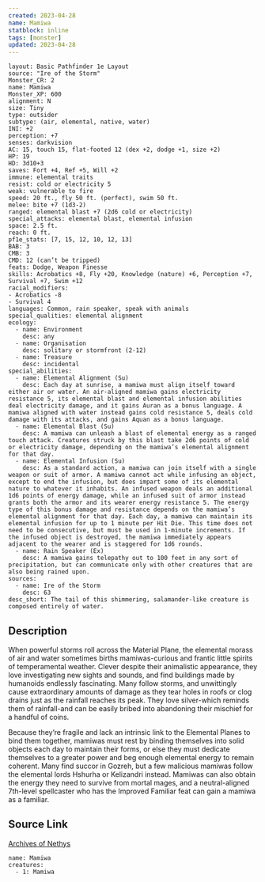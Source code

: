 ```yaml
---
created: 2023-04-28
name: Mamiwa
statblock: inline
tags: [monster]
updated: 2023-04-28
---
```

```statblock
layout: Basic Pathfinder 1e Layout
source: "Ire of the Storm"
Monster_CR: 2
name: Mamiwa
Monster_XP: 600
alignment: N
size: Tiny
type: outsider
subtype: (air, elemental, native, water)
INI: +2
perception: +7
senses: darkvision
AC: 15, touch 15, flat-footed 12 (dex +2, dodge +1, size +2)
HP: 19
HD: 3d10+3
saves: Fort +4, Ref +5, Will +2
immune: elemental traits
resist: cold or electricity 5
weak: vulnerable to fire
speed: 20 ft., fly 50 ft. (perfect), swim 50 ft.
melee: bite +7 (1d3-2)
ranged: elemental blast +7 (2d6 cold or electricity)
special_attacks: elemental blast, elemental infusion
space: 2.5 ft.
reach: 0 ft.
pf1e_stats: [7, 15, 12, 10, 12, 13]
BAB: 3
CMB: 3
CMD: 12 (can’t be tripped)
feats: Dodge, Weapon Finesse
skills: Acrobatics +8, Fly +20, Knowledge (nature) +6, Perception +7, Survival +7, Swim +12
racial_modifiers:
- Acrobatics -8
- Survival 4
languages: Common, rain speaker, speak with animals
special_qualities: elemental alignment
ecology:
  - name: Environment
    desc: any
  - name: Organisation
    desc: solitary or stormfront (2-12)
  - name: Treasure
    desc: incidental
special_abilities:
  - name: Elemental Alignment (Su)
    desc: Each day at sunrise, a mamiwa must align itself toward either air or water. An air-aligned mamiwa gains electricity resistance 5, its elemental blast and elemental infusion abilities deal electricity damage, and it gains Auran as a bonus language. A mamiwa aligned with water instead gains cold resistance 5, deals cold damage with its attacks, and gains Aquan as a bonus language.
  - name: Elemental Blast (Su)
    desc: A mamiwa can unleash a blast of elemental energy as a ranged touch attack. Creatures struck by this blast take 2d6 points of cold or electricity damage, depending on the mamiwa’s elemental alignment for that day.
  - name: Elemental Infusion (Su)
    desc: As a standard action, a mamiwa can join itself with a single weapon or suit of armor. A mamiwa cannot act while infusing an object, except to end the infusion, but does impart some of its elemental nature to whatever it inhabits. An infused weapon deals an additional 1d6 points of energy damage, while an infused suit of armor instead grants both the armor and its wearer energy resistance 5. The energy type of this bonus damage and resistance depends on the mamiwa’s elemental alignment for that day. Each day, a mamiwa can maintain its elemental infusion for up to 1 minute per Hit Die. This time does not need to be consecutive, but must be used in 1-minute increments. If the infused object is destroyed, the mamiwa immediately appears adjacent to the wearer and is staggered for 1d6 rounds.
  - name: Rain Speaker (Ex)
    desc: A mamiwa gains telepathy out to 100 feet in any sort of precipitation, but can communicate only with other creatures that are also being rained upon.
sources:
  - name: Ire of the Storm
    desc: 63
desc_short: The tail of this shimmering, salamander-like creature is composed entirely of water.
```
## Description
When powerful storms roll across the Material Plane, the elemental morass of air and water sometimes births mamiwas-curious and frantic little spirits of temperamental weather. Clever despite their animalistic appearance, they love investigating new sights and sounds, and find buildings made by humanoids endlessly fascinating. Many follow storms, and unwittingly cause extraordinary amounts of damage as they tear holes in roofs or clog drains just as the rainfall reaches its peak. They love silver-which reminds them of rainfall-and can be easily bribed into abandoning their mischief for a handful of coins.

Because they’re fragile and lack an intrinsic link to the Elemental Planes to bind them together, mamiwas must rest by binding themselves into solid objects each day to maintain their forms, or else they must dedicate themselves to a greater power and beg enough elemental energy to remain coherent. Many find succor in Gozreh, but a few malicious mamiwas follow the elemental lords Hshurha or Kelizandri instead. Mamiwas can also obtain the energy they need to survive from mortal mages, and a neutral-aligned 7th-level spellcaster who has the Improved Familiar feat can gain a mamiwa as a familiar.
## Source Link
[Archives of Nethys](https://aonprd.com/MonsterDisplay.aspx?ItemName=Mamiwa)
```encounter-table
name: Mamiwa
creatures:
  - 1: Mamiwa
```
